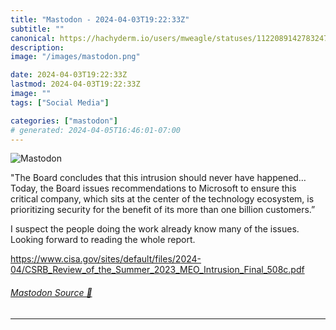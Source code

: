 ```yaml
---
title: "Mastodon - 2024-04-03T19:22:33Z"
subtitle: ""
canonical: https://hachyderm.io/users/mweagle/statuses/112208914278324772
description:
image: "/images/mastodon.png"

date: 2024-04-03T19:22:33Z
lastmod: 2024-04-03T19:22:33Z
image: ""
tags: ["Social Media"]

categories: ["mastodon"]
# generated: 2024-04-05T16:46:01-07:00
---
```

![Mastodon](/images/mastodon.png)

<p>&quot;The Board concludes that this intrusion should never have happened…Today, the Board issues recommendations to Microsoft to ensure this critical company, which sits at the center of the technology ecosystem, is prioritizing security for the benefit of its more than one billion customers.”</p><p>I suspect the people doing the work already know many of the issues. Looking forward to reading the whole report.</p><p><a href="https://www.cisa.gov/sites/default/files/2024-04/CSRB_Review_of_the_Summer_2023_MEO_Intrusion_Final_508c.pdf" target="_blank" rel="nofollow noopener noreferrer" translate="no"><span class="invisible">https://www.</span><span class="ellipsis">cisa.gov/sites/default/files/2</span><span class="invisible">024-04/CSRB_Review_of_the_Summer_2023_MEO_Intrusion_Final_508c.pdf</span></a></p>


###### [Mastodon Source 🐘](https://hachyderm.io/@mweagle/112208914278324772)

___
